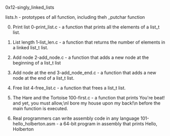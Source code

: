0x12-singly_linked_lists

lists.h -  prototypes of all function, including theh _putchar function

0. Print list
0-print_list.c - a function that prints all the elements of a list_t list.

1. List length
1-list_len.c - a function that returns the number of elements in a linked list_t list.

2. Add node
2-add_node.c -  a function that adds a new node at the beginning of a list_t list

3. Add node at the end
3-add_node_end.c - a function that adds a new node at the end of a list_t list.

4. Free list
4-free_list.c - a function that frees a list_t list.

5. The Hare and the Tortoise
100-first.c -  a function that prints You're beat! and yet, you must allow,\nI bore my house upon my back!\n before the main function is executed.

6. Real programmers can write assembly code in any language
101-hello_holberton.asm -  a 64-bit program in assembly that prints Hello, Holberton

